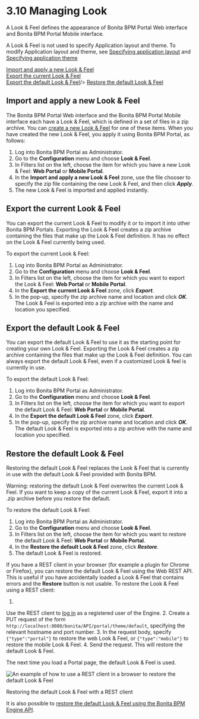 # 3.10 Managing Look 

A Look & Feel defines the appearance of Bonita BPM Portal Web interface and Bonita BPM Portal Mobile interface.


A Look & Feel is not used to specify Application layout and theme. To modify Application layout and theme, see [Specifying application layout](/applications-0#layout) and [Specifying application theme](/applications-0#theme) 


[Import and apply a new Look & Feel](#import)  
[Export the current Look & Feel](#export_current)  
[Export the default Look & Feel](#export_default)/\>
[Restore the default Look & Feel](#restore_default)


## Import and apply a new Look & Feel


The Bonita BPM Portal Web interface and the Bonita BPM Portal Mobile interface each have a Look & Feel, which is defined in a set of files in a zip archive.
You can [create a new Look & Feel](/creating-new-look-feel-1) for one of these items. When you have created the new Look & Feel, you apply it using Bonita BPM Portal, as follows:


1. Log into Bonita BPM Portal as Administrator.
2. Go to the **Configuration** menu and choose **Look & Feel**.
3. In Filters list on the left, choose the item for which you have a new Look & Feel: **Web Portal** or **Mobile Portal**.
4. In the **Import and apply a new Look & Feel** zone, use the file chooser to specify the zip file containing the new Look & Feel, and then click **_Apply_**.
5. The new Look & Feel is imported and applied instantly.




## Export the current Look & Feel


You can export the current Look & Feel to modify it or to import it into other Bonita BPM Portals.
Exporting the Look & Feel creates a zip archive containing the files that make up the Look & Feel definition.
It has no effect on the Look & Feel currently being used.


To export the current Look & Feel:


1. Log into Bonita BPM Portal as Administrator.
2. Go to the **Configuration** menu and choose **Look & Feel**.
3. In Filters list on the left, choose the item for which you want to export the Look & Feel: **Web Portal** or **Mobile Portal**.
4. In the **Export the current Look & Feel** zone, click **_Export_**.
5. In the pop-up, specify the zip archive name and location and click **_OK_**. The Look & Feel is exported into a zip archive with the name and location you specified.




## Export the default Look & Feel


You can export the default Look & Feel to use it as the starting point for creating your own Look & Feel. Exporting the Look & Feel creates a zip archive containing the files that make up the Look & Feel definition.
You can always export the default Look & Feel, even if a customized Look & feel is currently in use.


To export the default Look & Feel:


1. Log into Bonita BPM Portal as Administrator.
2. Go to the **Configuration** menu and choose **Look & Feel**.
3. In Filters list on the left, choose the item for which you want to export the default Look & Feel: **Web Portal** or **Mobile Portal**.
4. In the **Export the default Look & Feel** zone, click **_Export_**.
5. In the pop-up, specify the zip archive name and location and click **_OK_**. The default Look & Feel is exported into a zip archive with the name and location you specified.




## Restore the default Look & Feel


Restoring the default Look & Feel replaces the Look & Feel that is currently in use with the default Look & Feel provided with Bonita BPM.

Warning: restoring the default Look & Feel overwrites the current Look & Feel. If you want to keep a copy of the current Look & Feel, export it into a .zip archive before you restore the default.


To restore the default Look & Feel:


1. Log into Bonita BPM Portal as Administrator.
2. Go to the **Configuration** menu and choose **Look & Feel**.
3. In Filters list on the left, choose the item for which you want to restore the default Look & Feel: **Web Portal** or **Mobile Portal**.
4. In the **Restore the default Look & Feel** zone, click **_Restore_**.
5. The default Look & Feel is restored.

If you have a REST client in your browser (for example a plugin for Chrome or Firefox), you can restore the default Look & Feel using the Web REST API.
This is useful if you have accidentally loaded a Look & Feel that contains errors and the **Restore** button is not usable. To restore the Look & Feel using a REST client:


1. 
Use the REST client to [log in](/rest-api-overview-0#authentication) as a registered user of the Engine.
2. Create a PUT request of the form `http://localhost:8080/bonita/API/portal/theme/default`, specifying the relevant hostname and port number.
3. In the request body, specify `{"type":"portal"}` to restore the web Look & Feel, or
`{"type":"mobile"}` to restore the mobile Look & Feel.
4. Send the request. This will restore the default Look & Feel.

The next time you load a Portal page, the default Look & Feel is used.


![An example of how to use a REST client in a browser to restore the default Look & Feel](images/images-6_0/restoreThemeAPI.png)

Restoring the default Look & Feel with a REST client


It is also possible to [restore the default Look & Feel using the Bonita BPM Engine API](/restore-default-look-feel-0).
